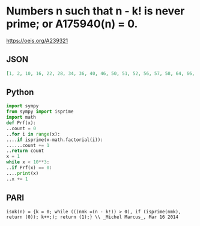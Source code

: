 # Numbers n such that n \- k\! is never prime; or A175940\(n\) \= 0\.
https://oeis.org/A239321
## JSON
```JSON
[1, 2, 10, 16, 22, 28, 34, 36, 40, 46, 50, 51, 52, 56, 57, 58, 64, 66, 70, 76, 78, 82, 86, 87, 88, 92, 93, 94, 96, 100, 101, 106, 112, 116, 117, 118, 120, 124, 126, 130, 134, 135, 136, 142, 144, 146, 147, 148, 154, 156, 160, 162, 166, 170, 171, 172, 176, 177]
```
## Python
```Python
import sympy
from sympy import isprime
import math
def Prf(x):
..count = 0
..for i in range(x):
....if isprime(x-math.factorial(i)):
......count += 1
..return count
x = 1
while x < 10**3:
..if Prf(x) == 0:
....print(x)
..x += 1
```
## PARI
```PARI
isok(n) = {k = 0; while (((nmk =(n - k!)) > 0), if (isprime(nmk), return (0)); k++;); return (1);} \\ _Michel Marcus_, Mar 16 2014
```

